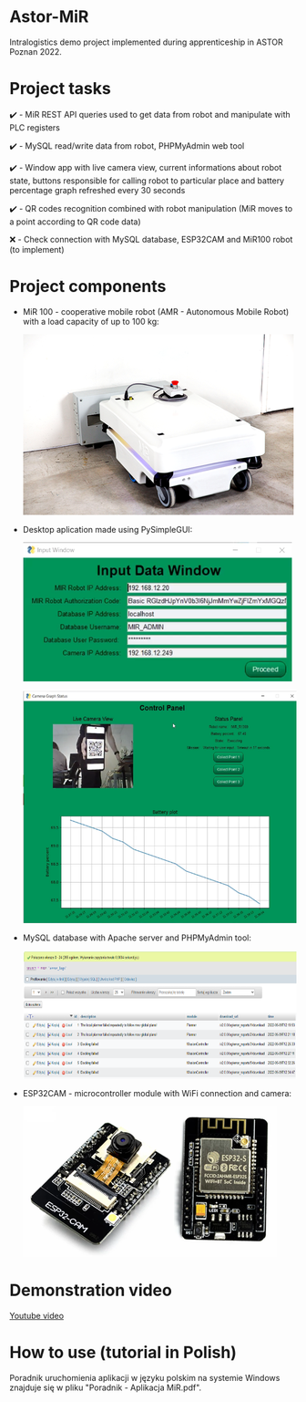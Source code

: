 # Astor-MiR

Intralogistics demo project implemented during apprenticeship in ASTOR Poznan 2022.

# Project tasks

:heavy_check_mark: - MiR REST API queries used to get data from robot and manipulate with PLC registers

:heavy_check_mark: - MySQL read/write data from robot, PHPMyAdmin web tool

:heavy_check_mark: - Window app with live camera view, current informations about robot state, buttons responsible for calling robot to particular place and battery percentage graph refreshed every 30 seconds

:heavy_check_mark: - QR codes recognition combined with robot manipulation (MiR moves to a point according to QR code data)

:x: - Check connection with MySQL database, ESP32CAM and MiR100 robot (to implement)

# Project components

- MiR 100 - cooperative mobile robot (AMR - Autonomous Mobile Robot) with a load capacity of up to 100 kg:
	
	<img src="screenshots/mir100.png" width="475" height="317">

- Desktop aplication made using PySimpleGUI:

	![App_window1](screenshots/Window1.png)

	<img src="screenshots/Window2.png" width="510" height="407">

- MySQL database with Apache server and PHPMyAdmin tool:

	<img src="screenshots/phpmyadmin.png" width="641" height="225">

- ESP32CAM - microcontroller module with WiFi connection and camera:

	<img src="screenshots/esp32cam.png">

# Demonstration video

[Youtube video](https://youtu.be/8ByWWWsOIjM)

# How to use (tutorial in Polish)

Poradnik uruchomienia aplikacji w języku polskim na systemie Windows znajduje się w pliku "Poradnik - Aplikacja MiR.pdf".
